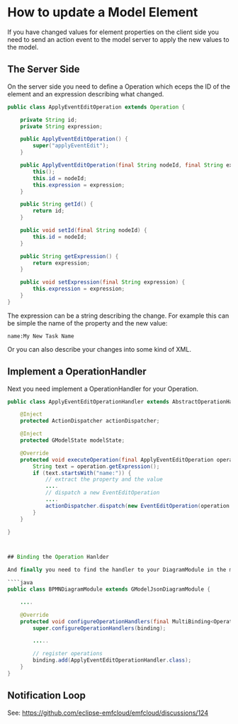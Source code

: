 # How to update a Model Element

If you have changed values for element properties on the client side you need to send an action event to the model server to apply the new values to the model. 

## The Server Side

On the server side you need to define a Operation which eceps the ID of the element and an expression describing what changed. 

````java
public class ApplyEventEditOperation extends Operation {

    private String id;
    private String expression;

    public ApplyEventEditOperation() {
        super("applyEventEdit");
    }

    public ApplyEventEditOperation(final String nodeId, final String expression) {
        this();
        this.id = nodeId;
        this.expression = expression;
    }

    public String getId() {
        return id;
    }

    public void setId(final String nodeId) {
        this.id = nodeId;
    }

    public String getExpression() {
        return expression;
    }

    public void setExpression(final String expression) {
        this.expression = expression;
    }
}
````

The expression can be a string describing the change. For example this can be simple the name of the property and the new value:

	name:My New Task Name
	
Or you can also describe your changes into some kind of XML. 


## Implement a OperationHandler

Next you need implement a OperationHandler for your Operation.

````java
public class ApplyEventEditOperationHandler extends AbstractOperationHandler<ApplyEventEditOperation> {

    @Inject
    protected ActionDispatcher actionDispatcher;

    @Inject
    protected GModelState modelState;

    @Override
    protected void executeOperation(final ApplyEventEditOperation operation) {
        String text = operation.getExpression();
        if (text.startsWith("name:")) {
	        // extract the property and the value
	        ....
	        // dispatch a new EventEditOperation
	        ....
	        actionDispatcher.dispatch(new EventEditOperation(operation.getId(), "name", value));
        }
    }

}



## Binding the Operation Hanlder

And finally you need to find the handler to your DiagramModule in the method configureOperationHandlers

````java
public class BPMNDiagramModule extends GModelJsonDiagramModule {

    ....

    @Override
    protected void configureOperationHandlers(final MultiBinding<OperationHandler> binding) {
        super.configureOperationHandlers(binding);

		.....

        // register operations
        binding.add(ApplyEventEditOperationHandler.class);
    }
}
````




## Notification Loop

See: https://github.com/eclipse-emfcloud/emfcloud/discussions/124